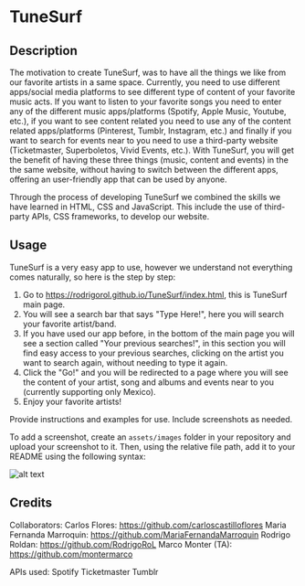 # TuneSurf

## Description

The motivation to create TuneSurf, was to have all the things we like from our favorite artists in a same space. Currently, you need to use different apps/social media platforms to see different type of content of your favorite music acts. If you want to listen to your favorite songs you need to enter any of the different music apps/platforms (Spotify, Apple Music, Youtube, etc.), if you want to see content related you need to use any of the content related apps/platforms (Pinterest, Tumblr, Instagram, etc.) and finally if you want to search for events near to you need to use a third-party website (Ticketmaster, Superboletos, Vivid Events, etc.). With TuneSurf, you will get the benefit of having these three things (music, content and events) in the the same website, without having to switch between the different apps, offering an user-friendly app that can be used by anyone.

Through the process of developing TuneSurf we combined the skills we have learned in HTML, CSS and JavaScript. This include the use of third-party APIs, CSS frameworks, to develop our website.

## Usage

TuneSurf is a very easy app to use, however we understand not everything comes naturally, so here is the step by step:

1. Go to https://rodrigorol.github.io/TuneSurf/index.html, this is TuneSurf main page.
2. You will see a search bar that says "Type Here!", here you will search your favorite artist/band.
3. If you have used our app before, in the bottom of the main page you will see a section called "Your previous searches!", in this section you will find easy access to your previous searches, clicking on the artist you want to search again, without needing to type it again.
4. Click the "Go!" and you will be redirected to a page where you will see the content of your artist, song and albums and events near to you (currently supporting only Mexico).
5. Enjoy your favorite artists! 

Provide instructions and examples for use. Include screenshots as needed.

To add a screenshot, create an `assets/images` folder in your repository and upload your screenshot to it. Then, using the relative file path, add it to your README using the following syntax:

![alt text](assets/images/screenshot.png)

## Credits

Collaborators:
Carlos Flores: https://github.com/carloscastilloflores
Maria Fernanda Marroquin: https://github.com/MariaFernandaMarroquin
Rodrigo Roldan: https://github.com/RodrigoRoL
Marco Monter (TA): https://github.com/montermarco

APIs used:
Spotify
Ticketmaster
Tumblr



